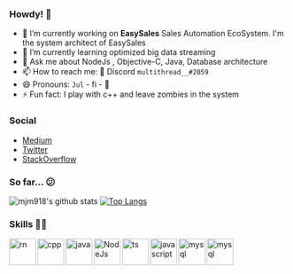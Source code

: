 ### Howdy! 👋

<!--
**mjm918/mjm918** is a ✨ _special_ ✨ repository because its `README.md` (this file) appears on your GitHub profile.

Here are some ideas to get you started:

- 🔭 I’m currently working on ...
- 🌱 I’m currently learning ...
- 👯 I’m looking to collaborate on ...
- 🤔 I’m looking for help with ...
- 💬 Ask me about ...
- 📫 How to reach me: ...
- 😄 Pronouns: ...
- ⚡ Fun fact: ...
-->
- 🔭 I’m currently working on **EasySales** Sales Automation EcoSystem. I'm the system architect of EasySales
- 🌱 I’m currently learning optimized big data streaming
- 💬 Ask me about NodeJs , Objective-C, Java, Database architecture 
- 📫 How to reach me: 📲 Discord `multithread__#2059`
- 😄 Pronouns: `Jul` - fi - 🚗
- ⚡ Fun fact: I play with c++ and leave zombies in the system

### Social

- [Medium](https://medium.com/@md.julfikar.mahmud)
- [Twitter](https://twitter.com/OrphanPid)
- [StackOverflow](https://stackoverflow.com/story/julfikar)

### So far... 😕

![mjm918's github stats](https://github-readme-stats.vercel.app/api?username=mjm918&count_private=true&show_icons=true&theme=vue) [![Top Langs](https://github-readme-stats.vercel.app/api/top-langs/?username=mjm918&layout=compact&theme=vue)](https://github.com/mjm918/)

### Skills 👨‍💻

<img align="left" alt="rn" width="48px" src="https://img.icons8.com/color/48/000000/react-native.png"/>
<img align="left" alt="cpp" width="48px" src="https://img.icons8.com/color/48/000000/c-plus-plus-logo.png"/>
<img align="left" alt="java" width="48px" src="https://img.icons8.com/color/48/000000/java-coffee-cup-logo--v1.png"/>
<img align="left" alt="NodeJs" width="48px" src="https://img.icons8.com/color/96/000000/nodejs.png" />
<img align="left" alt="ts" width="48px" src="https://img.icons8.com/color/48/000000/typescript.png"/>
<img align="left" alt="javascript" width="48px" src="https://img.icons8.com/color/48/000000/javascript--v1.png"/>
<img align="left" alt="mysql" width="48px" src="https://img.icons8.com/color/48/000000/mysql-logo.png"/>
<img align="left" alt="mysql" width="48px" src="https://img.icons8.com/color/48/000000/microsoft-sql-server.png"/>





